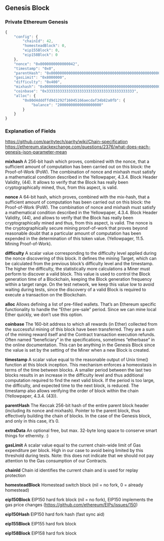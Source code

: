 
## Genesis Block

### Private Ethereum Genesis

```javascript
{
    "config": {
        "chainId": 42,
        "homesteadBlock": 0,
        "eip155Block": 0,
        "eip158Block": 0
    },
    "nonce": "0x0000000000000042",
    "timestamp": "0x0",
    "parentHash": "0x0000000000000000000000000000000000000000000000000000000000000000",
    "gasLimit": "0x8000000",
    "difficulty": "0x400",
    "mixhash": "0x0000000000000000000000000000000000000000000000000000000000000000",
    "coinbase": "0x3333333333333333333333333333333333333333",
    "alloc": {
        "0x80d4dddffd9d1292f16045166aecdaf34b82a0fb": {
            "balance": "20000000000000000000"
        }
    }
}
```

### Explanation of Fields

https://github.com/paritytech/parity/wiki/Chain-specification  
https://ethereum.stackexchange.com/questions/2376/what-does-each-genesis-json-parameter-mean

__mixhash__ A 256-bit hash which proves, combined with the nonce, that a sufficient amount of computation has been carried out on this block: the Proof-of-Work (PoW). The combination of nonce and mixhash must satisfy a mathematical condition described in the Yellowpaper, 4.3.4. Block Header Validity, (44). It allows to verify that the Block has really been cryptographically mined, thus, from this aspect, is valid.

__nonce__ A 64-bit hash, which proves, combined with the mix-hash, that a sufficient amount of computation has been carried out on this block: the Proof-of-Work (PoW). The combination of nonce and mixhash must satisfy a mathematical condition described in the Yellowpaper, 4.3.4. Block Header Validity, (44), and allows to verify that the Block has really been cryptographically mined and thus, from this aspect, is valid. The nonce is the cryptographically secure mining proof-of-work that proves beyond reasonable doubt that a particular amount of computation has been expended in the determination of this token value. (Yellowpager, 11.5. Mining Proof-of-Work).

__difficulty__ A scalar value corresponding to the difficulty level applied during the nonce discovering of this block. It defines the mining Target, which can be calculated from the previous block’s difficulty level and the timestamp. The higher the difficulty, the statistically more calculations a Miner must perform to discover a valid block. This value is used to control the Block generation time of a Blockchain, keeping the Block generation frequency within a target range. On the test network, we keep this value low to avoid waiting during tests, since the discovery of a valid Block is required to execute a transaction on the Blockchain.

__alloc__ Allows defining a list of pre-filled wallets. That’s an Ethereum specific functionality to handle the “Ether pre-sale” period. Since we can mine local Ether quickly, we don’t use this option.

__coinbase__ The 160-bit address to which all rewards (in Ether) collected from the successful mining of this block have been transferred. They are a sum of the mining reward itself and the Contract transaction execution refunds. Often named “beneficiary” in the specifications, sometimes “etherbase” in the online documentation. This can be anything in the Genesis Block since the value is set by the setting of the Miner when a new Block is created.

__timestamp__ A scalar value equal to the reasonable output of Unix time() function at this block inception. This mechanism enforces a homeostasis in terms of the time between blocks. A smaller period between the last two blocks results in an increase in the difficulty level and thus additional computation required to find the next valid block. If the period is too large, the difficulty, and expected time to the next block, is reduced. The timestamp also allows verifying the order of block within the chain (Yellowpaper, 4.3.4. (43)).

__parentHash__ The Keccak 256-bit hash of the entire parent block header (including its nonce and mixhash). Pointer to the parent block, thus effectively building the chain of blocks. In the case of the Genesis block, and only in this case, it’s 0.

__extraData__ An optional free, but max. 32-byte long space to conserve smart things for ethernity. :)

__gasLimit__ A scalar value equal to the current chain-wide limit of Gas expenditure per block. High in our case to avoid being limited by this threshold during tests. Note: this does not indicate that we should not pay attention to the Gas consumption of our Contracts.

__chainId__ Chain id identifies the current chain and is used for replay protection

__homesteadBlock__ Homestead switch block (nil = no fork, 0 = already homestead)

__eip150Block__ EIP150 hard fork block (nil = no fork), EIP150 implements the gas price changes (https://github.com/ethereum/EIPs/issues/150)

__eip150Hash__ EIP150 hard fork hash (fast sync aid)

__eip155Block__ EIP155 hard fork block

__eip158Block__ EIP158 hard fork block

